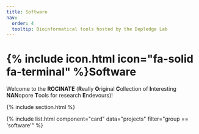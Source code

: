 ```yaml
---
title: Software
nav:
  order: 4
  tooltip: Bioinformatical tools hosted by the Depledge Lab
---
```


# {% include icon.html icon="fa-solid fa-terminal" %}Software

Welcome to the **ROCINATE** (**R**eally **O**riginal **C**ollection of **I**nteresting **NAN**opore **T**ools for research **E**ndevours)!

{% include section.html %}

{% include list.html component="card" data="projects" filter="group == 'software'" %}
